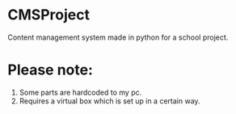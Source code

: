 # CMSProject
Content management system made in python for a school project.

# Please note: 
1. Some parts are hardcoded to my pc. 
2. Requires a virtual box which is set up in a certain way.

